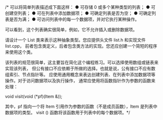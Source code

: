 /*
可以将简单列表描述成下面这样：
● 可存储 0 或多个某种类型的列表；
● 可创建空列表；
● 可在列表中添加数据项；
● 可确定列表是否为空；
● 可确定列表是否为满；
● 可访问列表中的每一个数据项，并对它执行某种操作。

可以看到，这个列表确实很简单，例如，它不允许插入或删除数据项。

请设计一个 List 类来表示这种抽象类型。您应提供头文件 list.h 和实现文件 list.cpp，
前者包含类定义，后者包含类方法的实现。您还应创建一个简短的程序来使用这个类。

该列表的规范很简单，这主要旨在简化这个编程练习。可以选择使用数组或链表来实现该列表，
但公有接口不应依赖于所做的选择。也就是说，公有接口不应有数组索引、节点指针等。
应使用通用概念来表达创建列表、在列表中添加数据项等操作。对于访问数据项以及执行操作，
通常应使用将函数指针作为参数的函数来处理：

void visit(void (*pf)(Item &));

其中，pf 指向一个将 Item 引用作为参数的函数（不是成员函数），Item 是列表中数据项的类型。
visit () 函数将该函数用于列表中的每个数据项。*/